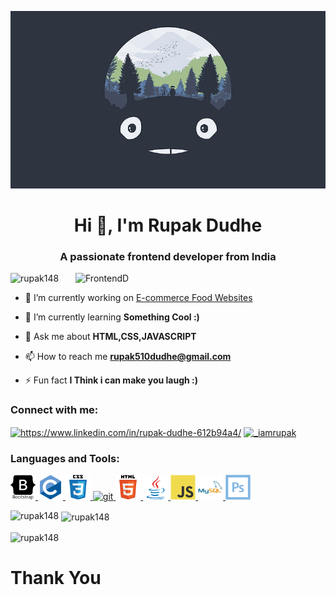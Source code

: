 ![logo](HD-wallpaper-ghibli-a·-github-topics-a·-github-cute-ghibli.jpg)
<h1 align="center">Hi 👋, I'm Rupak Dudhe</h1>
<h3 align="center">A passionate frontend developer from India</h3>
<img align="right" alt="FrontendD"width="400"src="https://user-images.githubusercontent.com/55389276/140866485-8fb1c876-9a8f-4d6a-98dc-08c4981eaf70.gif">

<p align="left"> <img src="https://komarev.com/ghpvc/?username=rupak148&label=Profile%20views&color=0e75b6&style=flat" alt="rupak148" /> </p>

- 🔭 I’m currently working on [E-commerce Food Websites](https://drive.google.com/file/d/18raf4L3D9I4pR5M_g2TAqVf2-tT3wbsd/view?usp=drive_link)

- 🌱 I’m currently learning **Something Cool :)**

- 💬 Ask me about **HTML,CSS,JAVASCRIPT**

- 📫 How to reach me **rupak510dudhe@gmail.com**

- ⚡ Fun fact **I Think i can make you laugh :)**

<h3 align="left">Connect with me:</h3>
<p align="left">
<a href="https://www.linkedin.com/in/rupak-dudhe-612b94a4" target="blank"><img align="center" src="https://raw.githubusercontent.com/rahuldkjain/github-profile-readme-generator/master/src/images/icons/Social/linked-in-alt.svg" alt="https://www.linkedin.com/in/rupak-dudhe-612b94a4/" height="30" width="40" /></a>
<a href="https://instagram.com/_iamrupak" target="blank"><img align="center" src="https://raw.githubusercontent.com/rahuldkjain/github-profile-readme-generator/master/src/images/icons/Social/instagram.svg" alt="_iamrupak" height="30" width="40" /></a>
</p>

<h3 align="left">Languages and Tools:</h3>
<p align="left"> <a href="https://getbootstrap.com" target="_blank" rel="noreferrer"> <img src="https://raw.githubusercontent.com/devicons/devicon/master/icons/bootstrap/bootstrap-plain-wordmark.svg" alt="bootstrap" width="40" height="40"/> </a> <a href="https://www.cprogramming.com/" target="_blank" rel="noreferrer"> <img src="https://raw.githubusercontent.com/devicons/devicon/master/icons/c/c-original.svg" alt="c" width="40" height="40"/> </a> <a href="https://www.w3schools.com/css/" target="_blank" rel="noreferrer"> <img src="https://raw.githubusercontent.com/devicons/devicon/master/icons/css3/css3-original-wordmark.svg" alt="css3" width="40" height="40"/> </a> <a href="https://git-scm.com/" target="_blank" rel="noreferrer"> <img src="https://www.vectorlogo.zone/logos/git-scm/git-scm-icon.svg" alt="git" width="40" height="40"/> </a> <a href="https://www.w3.org/html/" target="_blank" rel="noreferrer"> <img src="https://raw.githubusercontent.com/devicons/devicon/master/icons/html5/html5-original-wordmark.svg" alt="html5" width="40" height="40"/> </a> <a href="https://www.java.com" target="_blank" rel="noreferrer"> <img src="https://raw.githubusercontent.com/devicons/devicon/master/icons/java/java-original.svg" alt="java" width="40" height="40"/> </a> <a href="https://developer.mozilla.org/en-US/docs/Web/JavaScript" target="_blank" rel="noreferrer"> <img src="https://raw.githubusercontent.com/devicons/devicon/master/icons/javascript/javascript-original.svg" alt="javascript" width="40" height="40"/> </a> <a href="https://www.mysql.com/" target="_blank" rel="noreferrer"> <img src="https://raw.githubusercontent.com/devicons/devicon/master/icons/mysql/mysql-original-wordmark.svg" alt="mysql" width="40" height="40"/> </a> <a href="https://www.photoshop.com/en" target="_blank" rel="noreferrer"> <img src="https://raw.githubusercontent.com/devicons/devicon/master/icons/photoshop/photoshop-line.svg" alt="photoshop" width="40" height="40"/> </a> </p>

<p><img align="left" src="https://github-readme-stats.vercel.app/api/top-langs?username=rupak148&show_icons=true&locale=en&layout=compact" alt="rupak148" /></p>

<p>&nbsp;<img align="center" src="https://github-readme-stats.vercel.app/api?username=rupak148&show_icons=true&locale=en" alt="rupak148" /></p>

<p><img align="center" src="https://github-readme-streak-stats.herokuapp.com/?user=rupak148&" alt="rupak148" /></p>
                                                                                   <h1>Thank You </h1>


